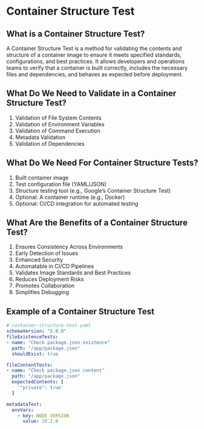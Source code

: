# Container Structure Test

## What is a Container Structure Test?

A Container Structure Test is a method for validating the contents and structure of a container image to ensure it meets specified standards, configurations, and best practices. It allows developers and operations teams to verify that a container is built correctly, includes the necessary files and dependencies, and behaves as expected before deployment.

## What Do We Need to Validate in a Container Structure Test?

1. Validation of File System Contents
2. Validation of Environment Variables
3. Validation of Command Execution
4. Metadata Validation
5. Validation of Dependencies

## What Do We Need For Container Structure Tests?

1. Built container image
2. Test configuration file (YAML/JSON)
3. Structure testing tool (e.g., Google’s Container Structure Test)
4. Optional: A container runtime (e.g., Docker)
5. Optional: CI/CD integration for automated testing

## What Are the Benefits of a Container Structure Test?

1. Ensures Consistency Across Environments
2. Early Detection of Issues
3. Enhanced Security
4. Automatable in CI/CD Pipelines
5. Validates Image Standards and Best Practices
6. Reduces Deployment Risks
7. Promotes Collaboration
8. Simplifies Debugging

## Example of a Container Structure Test

```yaml
# container-structure-test.yaml
schemaVersion: "2.0.0"
fileExistenceTests:
- name: "Check package.json existence"
  path: "/app/package.json"
  shouldExist: true

fileContentTests:
- name: "Check package.json content"
  path: "/app/package.json"
  expectedContents: [
    '"private": true'
  ]

metadataTest:
  envVars:
    - key: NODE_VERSION
      value: 20.2.0
```